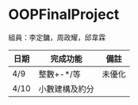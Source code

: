 # OOPFinalProject
組員：李定鏞，周政耀，邱韋霖

| 日期| 完成功能| 備註 |
| ------| ------ | ------ |
| 4/9 | 整數+-*/等 | 未優化 |
| 4/10 | 小數建構及約分 | |
